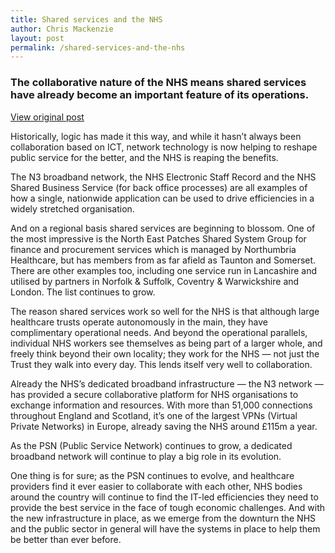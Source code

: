 ```yaml
---
title: Shared services and the NHS
author: Chris Mackenzie
layout: post
permalink: /shared-services-and-the-nhs
---
```


### The collaborative nature of the NHS means shared services have already become an important feature of its operations.

<div class="download-box">
    <a href="//letstalk.globalservices.bt.com/en/2012/11/shared-services-and-the-nhs" target="_blank">View original post</a>
</div>

Historically, logic has made it this way, and while it hasn’t always been collaboration based on ICT, network technology is now helping to reshape public service for the better, and the NHS is reaping the benefits.

The N3 broadband network, the NHS Electronic Staff Record and the NHS Shared Business Service (for back office processes) are all examples of how a single, nationwide application can be used to drive efficiencies in a widely stretched organisation.

And on a regional basis shared services are beginning to blossom. One of the most impressive is the North East Patches Shared System Group for finance and procurement services which is managed by Northumbria Healthcare, but has members from as far afield as Taunton and Somerset. There are other examples too, including one service run in Lancashire and utilised by partners in Norfolk & Suffolk, Coventry & Warwickshire and London. The list continues to grow.

The reason shared services work so well for the NHS is that although large healthcare trusts operate autonomously in the main, they have complimentary operational needs. And beyond the operational parallels, individual NHS workers see themselves as being part of a larger whole, and freely think beyond their own locality; they work for the NHS — not just the Trust they walk into every day. This lends itself very well to collaboration.

Already the NHS’s dedicated broadband infrastructure — the N3 network — has provided a secure collaborative platform for NHS organisations to exchange information and resources. With more than 51,000 connections throughout England and Scotland, it’s one of the largest VPNs (Virtual Private Networks) in Europe, already saving the NHS around £115m a year.

As the PSN (Public Service Network) continues to grow, a dedicated broadband network will continue to play a big role in its evolution.

One thing is for sure; as the PSN continues to evolve, and healthcare providers find it ever easier to collaborate with each other, NHS bodies around the country will continue to find the IT-led efficiencies they need to provide the best service in the face of tough economic challenges. And with the new infrastructure in place, as we emerge from the downturn the NHS and the public sector in general will have the systems in place to help them be better than ever before.
